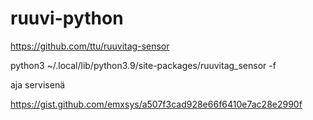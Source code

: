 # ruuvi-python

https://github.com/ttu/ruuvitag-sensor

python3 ~/.local/lib/python3.9/site-packages/ruuvitag_sensor -f

aja servisenä

https://gist.github.com/emxsys/a507f3cad928e66f6410e7ac28e2990f

